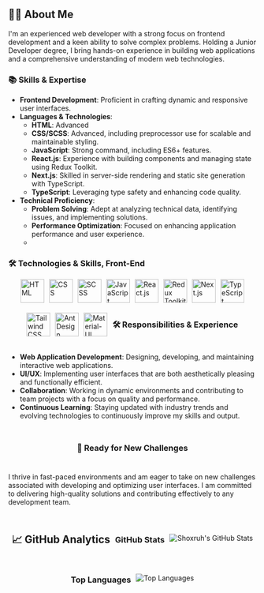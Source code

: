 ## 👨‍💻 About Me

I'm an experienced web developer with a strong focus on frontend development and a keen ability to solve complex problems. Holding a Junior Developer degree, I bring hands-on experience in building web applications and a comprehensive understanding of modern web technologies.

### 📚 Skills & Expertise
- **Frontend Development**: Proficient in crafting dynamic and responsive user interfaces.
- **Languages & Technologies**:
  - **HTML**: Advanced
  - **CSS/SCSS**: Advanced, including preprocessor use for scalable and maintainable styling.
  - **JavaScript**: Strong command, including ES6+ features.
  - **React.js**: Experience with building components and managing state using Redux Toolkit.
  - **Next.js**: Skilled in server-side rendering and static site generation with TypeScript.
  - **TypeScript**: Leveraging type safety and enhancing code quality.
- **Technical Proficiency**:
  - **Problem Solving**: Adept at analyzing technical data, identifying issues, and implementing solutions.
  - **Performance Optimization**: Focused on enhancing application performance and user experience.
  - 
### 🛠️ Technologies & Skills, Front-End
<div style="display: flex; flex-wrap: wrap; gap: 10px; align-items: center; justify-content: center;">
  <img src="https://img.icons8.com/color/48/000000/html-5.png" alt="HTML" style="height: 48px;" title="HTML"/>
  <img src="https://img.icons8.com/color/48/000000/css3.png" alt="CSS" style="height: 48px;" title="CSS"/>
  <img src="https://img.icons8.com/color/48/000000/sass.png" alt="SCSS" style="height: 48px;" title="SCSS"/>
  <img src="https://img.icons8.com/color/48/000000/javascript.png" alt="JavaScript" style="height: 48px;" title="JavaScript"/>
  <img src="https://img.icons8.com/color/48/000000/react-native.png" alt="React.js" style="height: 48px;" title="React.js"/>
  <img src="https://img.shields.io/badge/Redux-Toolkit-764ABC?style=flat-square&logo=redux&logoColor=white" alt="Redux Toolkit" style="height: 48px;" title="Redux Toolkit"/>
  <img src="https://img.shields.io/badge/Next.js-000000?style=flat-square&logo=next.js&logoColor=white" alt="Next.js" style="height: 48px;" title="Next.js"/>
  <img src="https://img.shields.io/badge/TypeScript-007ACC?style=flat-square&logo=typescript&logoColor=white" alt="TypeScript" style="height: 48px;" title="TypeScript"/>
  <img src="https://img.shields.io/badge/Tailwind_CSS-06B6D4?style=flat-square&logo=tailwindcss&logoColor=white" alt="Tailwind CSS" style="height: 48px;" title="Tailwind CSS"/>
  <img src="https://img.shields.io/badge/Ant_Design-0170FE?style=flat-square&logo=ant-design&logoColor=white" alt="Ant Design" style="height: 48px;" title="Ant Design"/>
  <img src="https://img.shields.io/badge/MUI-007FFF?style=flat-square&logo=material-ui&logoColor=white" alt="Material-UI (MUI)" style="height: 48px;" title="Material-UI (MUI)"/>

### 🛠️ Responsibilities & Experience
- **Web Application Development**: Designing, developing, and maintaining interactive web applications.
- **UI/UX**: Implementing user interfaces that are both aesthetically pleasing and functionally efficient.
- **Collaboration**: Working in dynamic environments and contributing to team projects with a focus on quality and performance.
- **Continuous Learning**: Staying updated with industry trends and evolving technologies to continuously improve my skills and output.

### 🌟 Ready for New Challenges
I thrive in fast-paced environments and am eager to take on new challenges associated with developing and optimizing user interfaces. I am committed to delivering high-quality solutions and contributing effectively to any development team.

## 📈 GitHub Analytics

### GitHub Stats
![Shoxruh's GitHub Stats](https://github-readme-stats.vercel.app/api?username=shox404&show_icons=true&hide_title=true&hide=prs&count_private=true&hide_border=true&bg_color=111111&text_color=ffffff&title_color=00aaff)

### Top Languages
![Top Languages](https://github-readme-stats.vercel.app/api/top-langs/?username=shox404&layout=compact&hide_title=true&hide_border=true&bg_color=111111&text_color=ffffff&title_color=00aaff)
